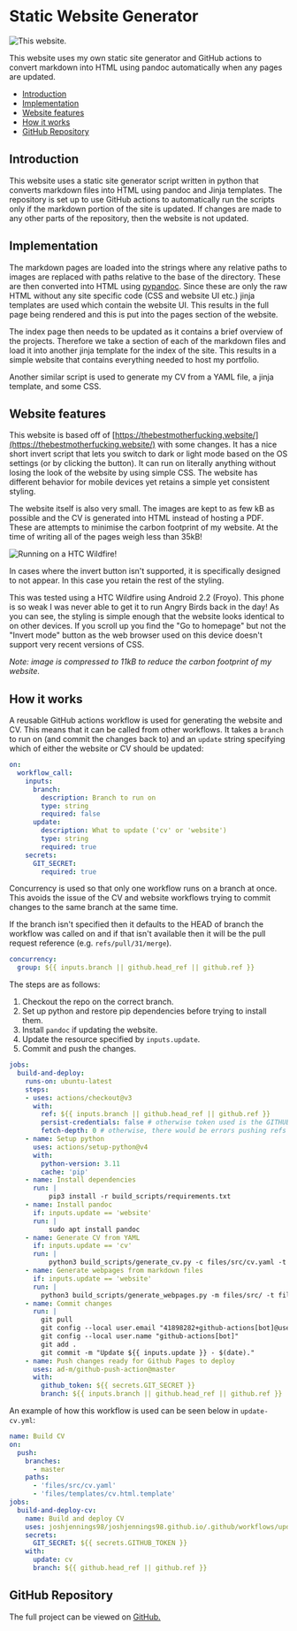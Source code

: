 # Static Website Generator

<picture>

<intro date="04/09/2021">

![This website.](images/website.png)

This website uses my own static site generator and GitHub actions to convert markdown into HTML using pandoc automatically when any pages are updated.

</intro>

- [Introduction](#introduction)
- [Implementation](#implementation)
- [Website features](#website-features)
- [How it works](#how-it-works)
- [GitHub Repository](#github-repository)

</picture>

## Introduction

This website uses a static site generator script written in python that converts markdown files into HTML using pandoc and Jinja templates. The repository is set up to use GitHub actions to automatically run the scripts only if the markdown portion of the site is updated. If changes are made to any other parts of the repository, then the website is not updated.

## Implementation

The markdown pages are loaded into the strings where any relative paths to images are replaced with paths relative to the base of the directory. These are then converted into HTML using [pypandoc](https://pypi.org/project/pypandoc/). Since these are only the raw HTML without any site specific code (CSS and website UI etc.) jinja templates are used which contain the website UI. This results in the full page being rendered and this is put into the pages section of the website.

The index page then needs to be updated as it contains a brief overview of the projects. Therefore we take a section of each of the markdown files and load it into another jinja template for the index of the site. This results in a simple website that contains everything needed to host my portfolio.

Another similar script is used to generate my CV from a YAML file, a jinja template, and some CSS.

## Website features

This website is based off of [https://thebestmotherfucking.website/](https://thebestmotherfucking.website/) with some changes. It has a nice short invert script that lets you switch to dark or light mode based on the OS settings (or by clicking the button). It can run on literally anything without losing the look of the website by using simple CSS. The website has different behavior for mobile devices yet retains a simple yet consistent styling.

The website itself is also very small. The images are kept to as few kB as possible and the CV is generated into HTML instead of hosting a PDF. These are attempts to minimise the carbon footprint of my website. At the time of writing all of the pages weigh less than 35kB!

<picture>

![Running on a HTC Wildfire!](images/website-wildfire.jpg)

In cases where the invert button isn't supported, it is specifically designed to not appear. In this case you retain the rest of the styling.


This was tested using a HTC Wildfire using Android 2.2 (Froyo). This phone is so weak I was never able to get it to run Angry Birds back in the day! As you can see, the styling is simple enough that the website looks identical to on other devices. If you scroll up you find the "Go to homepage" but not the "Invert mode" button as the web browser used on this device doesn't support very recent versions of CSS.

*Note: image is compressed to 11kB to reduce the carbon footprint of my website.*

</picture>

## How it works

A reusable GitHub actions workflow is used for generating the website and CV. This means that it can be called from other workflows. It takes a `branch` to run on (and commit the changes back to) and an `update` string specifying which of either the website or CV should be updated:

```yml
on:
  workflow_call:
    inputs:
      branch:
        description: Branch to run on
        type: string
        required: false
      update:
        description: What to update ('cv' or 'website')
        type: string
        required: true
    secrets:
      GIT_SECRET:
        required: true
```

Concurrency is used so that only one workflow runs on a branch at once. This avoids the issue of the CV and website workflows trying to commit changes to the same branch at the same time.

If the branch isn't specified then it defaults to the HEAD of branch the workflow was called on and if that isn't available then it will be the pull request reference (e.g. `refs/pull/31/merge`).

```yml
concurrency:
  group: ${{ inputs.branch || github.head_ref || github.ref }}
```

The steps are as follows:

1. Checkout the repo on the correct branch.
2. Set up python and restore pip dependencies before trying to install them.
3. Install `pandoc` if updating the website.
4. Update the resource specified by `inputs.update`.
5. Commit and push the changes.

```yml
jobs:
  build-and-deploy:
    runs-on: ubuntu-latest
    steps:
    - uses: actions/checkout@v3
      with:
        ref: ${{ inputs.branch || github.head_ref || github.ref }}
        persist-credentials: false # otherwise token used is the GITHUB_TOKEN, instead of your personal access token.
        fetch-depth: 0 # otherwise, there would be errors pushing refs to the destination repository.
    - name: Setup python
      uses: actions/setup-python@v4
      with:
        python-version: 3.11
        cache: 'pip'
    - name: Install dependencies
      run: |
          pip3 install -r build_scripts/requirements.txt
    - name: Install pandoc
      if: inputs.update == 'website'
      run: |
          sudo apt install pandoc
    - name: Generate CV from YAML
      if: inputs.update == 'cv'
      run: |
          python3 build_scripts/generate_cv.py -c files/src/cv.yaml -t files/templates/cv.html.template -o pages/CV-Josh-Jennings.html
    - name: Generate webpages from markdown files
      if: inputs.update == 'website'
      run: |
        python3 build_scripts/generate_webpages.py -m files/src/ -t files/templates/ -s /files/website.css -o pages/ -f /files
    - name: Commit changes
      run: |
        git pull
        git config --local user.email "41898282+github-actions[bot]@users.noreply.github.com"
        git config --local user.name "github-actions[bot]"
        git add .
        git commit -m "Update ${{ inputs.update }} - $(date)."
    - name: Push changes ready for Github Pages to deploy
      uses: ad-m/github-push-action@master
      with:
        github_token: ${{ secrets.GIT_SECRET }}
        branch: ${{ inputs.branch || github.head_ref || github.ref }}
```

An example of how this workflow is used can be seen below in `update-cv.yml`:

```yml
name: Build CV
on:
  push:
    branches:
      - master
    paths:
      - 'files/src/cv.yaml'
      - 'files/templates/cv.html.template'
jobs:
  build-and-deploy-cv:
    name: Build and deploy CV
    uses: joshjennings98/joshjennings98.github.io/.github/workflows/update.yml@master
    secrets:
      GIT_SECRET: ${{ secrets.GITHUB_TOKEN }}
    with:
      update: cv
      branch: ${{ github.head_ref || github.ref }}
```

## GitHub Repository

The full project can be viewed on [GitHub.](https://github.com/joshjennings98/joshjennings98.github.io)

